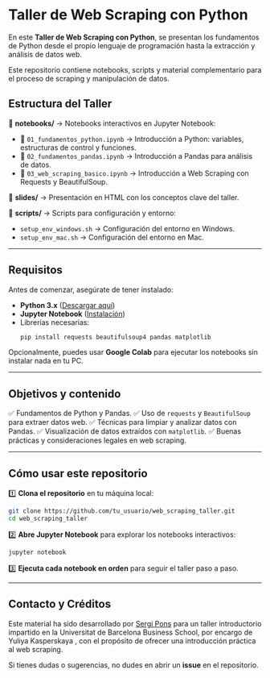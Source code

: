 # Taller de Web Scraping con Python

En este **Taller de Web Scraping con Python**, se presentan los fundamentos de Python desde el propio lenguaje de programación hasta la extracción y análisis de datos web.

Este repositorio contiene notebooks, scripts y material complementario para el proceso de scraping y manipulación de datos.

## Estructura del Taller

📂 **notebooks/** → Notebooks interactivos en Jupyter Notebook:

- 📘 `01_fundamentos_python.ipynb` → Introducción a Python: variables, estructuras de control y funciones.
- 📘 `02_fundamentos_pandas.ipynb` → Introducción a Pandas para análisis de datos.
- 📘 `03_web_scraping_basico.ipynb` → Introducción a Web Scraping con Requests y BeautifulSoup.

📂 **slides/** → Presentación en HTML con los conceptos clave del taller.

📂 **scripts/** → Scripts para configuración y entorno:

- `setup_env_windows.sh` → Configuración del entorno en Windows.
- `setup_env_mac.sh` → Configuración del entorno en Mac.

---

## Requisitos

Antes de comenzar, asegúrate de tener instalado:

- **Python 3.x** ([Descargar aquí](https://www.python.org/downloads/))
- **Jupyter Notebook** ([Instalación](https://jupyter.org/install))
- Librerías necesarias:
  ```bash
  pip install requests beautifulsoup4 pandas matplotlib
  ```

Opcionalmente, puedes usar **Google Colab** para ejecutar los notebooks sin instalar nada en tu PC.

---

## Objetivos y contenido

✅ Fundamentos de Python y Pandas.
✅ Uso de `requests` y `BeautifulSoup` para extraer datos web.
✅ Técnicas para limpiar y analizar datos con Pandas.
✅ Visualización de datos extraídos con `matplotlib`. ✅ Buenas prácticas y consideraciones legales en web scraping.

---

## Cómo usar este repositorio

1️⃣ **Clona el repositorio** en tu máquina local:

```bash
git clone https://github.com/tu_usuario/web_scraping_taller.git
cd web_scraping_taller
```

2️⃣ **Abre Jupyter Notebook** para explorar los notebooks interactivos:

```bash
jupyter notebook
```

3️⃣ **Ejecuta cada notebook en orden** para seguir el taller paso a paso.

---

## Contacto y Créditos

Este material ha sido desarrollado por [Sergi Pons](https://es.linkedin.com/in/sergi-pons-muñoz-de-morales-b1712b47) para un taller introductorio impartido en la Universitat de Barcelona Business School, por encargo de Yuliya Kasperskaya , con el propósito de ofrecer una introducción práctica al web scraping.

Si tienes dudas o sugerencias, no dudes en abrir un **issue** en el repositorio.
